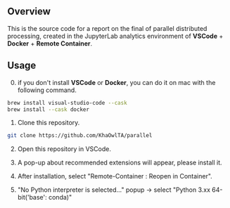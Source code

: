 ## Overview
This is the source code for a report on the final of parallel distributed processing, created in the JupyterLab analytics environment of **VSCode** + **Docker** + **Remote Container**.

## Usage
0. if you don't install **VSCode** or **Docker**, you can do it on mac with the following command.
```bash
brew install visual-studio-code --cask
brew install --cask docker
```

1. Clone this repository.
```bash
git clone https://github.com/KhaOwlTA/parallel
```

2. Open this repository in VSCode.

3. A pop-up about recommended extensions will appear, please install it.

4. After installation, select "Remote-Container : Reopen in Container".

5. "No Python interpreter is selected..." popup → select "Python 3.xx 64-bit('base': conda)"

